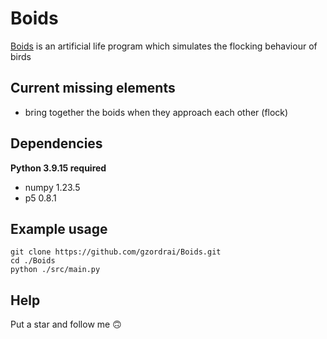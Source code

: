 # Boids
[Boids](https://fr.wikipedia.org/wiki/Boids) is an artificial life program which simulates the flocking behaviour of birds

## Current missing elements
- bring together the boids when they approach each other (flock)

## Dependencies
**Python 3.9.15 required**
- numpy 1.23.5
- p5 0.8.1

## Example usage
```sh-session
git clone https://github.com/gzordrai/Boids.git
cd ./Boids
python ./src/main.py
```

## Help
Put a star and follow me 🙃
